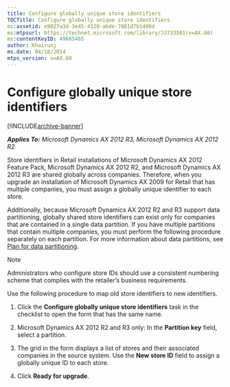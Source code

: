 ```yaml
---
title: Configure globally unique store identifiers
TOCTitle: Configure globally unique store identifiers
ms:assetid: e9027a3d-3e45-4320-abde-7881d7b1400d
ms:mtpsurl: https://technet.microsoft.com/library/JJ733501(v=AX.60)
ms:contentKeyID: 49685465
author: Khairunj
ms.date: 04/18/2014
mtps_version: v=AX.60
---
```


# Configure globally unique store identifiers 


[!INCLUDE[archive-banner](includes/archive-banner.md)]


_**Applies To:** Microsoft Dynamics AX 2012 R3, Microsoft Dynamics AX 2012 R2_

Store identifiers in Retail installations of Microsoft Dynamics AX 2012 Feature Pack, Microsoft Dynamics AX 2012 R2, and Microsoft Dynamics AX 2012 R3 are shared globally across companies. Therefore, when you upgrade an installation of Microsoft Dynamics AX 2009 for Retail that has multiple companies, you must assign a globally unique identifier to each store.

Additionally, because Microsoft Dynamics AX 2012 R2 and R3 support data partitioning, globally shared store identifiers can exist only for companies that are contained in a single data partition. If you have multiple partitions that contain multiple companies, you must perform the following procedure separately on each partition. For more information about data partitions, see [Plan for data partitioning](plan-for-data-partitioning.md).


> [!NOTE]
> <P>Administrators who configure store IDs should use a consistent numbering scheme that complies with the retailer’s business requirements.</P>



Use the following procedure to map old store identifiers to new identifiers.

1.  Click the **Configure globally unique store identifiers** task in the checklist to open the form that has the same name.

2.  Microsoft Dynamics AX 2012 R2 and R3 only: In the **Partition key** field, select a partition.

3.  The grid in the form displays a list of stores and their associated companies in the source system. Use the **New store ID** field to assign a globally unique ID to each store.

4.  Click **Ready for upgrade**.

  


